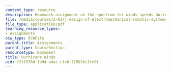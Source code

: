 ```yaml
---
content_type: resource
description: Homework assignment on the spectrum for winds speeds during hurricanes.
file: /media/courses/2-017j-design-of-electromechanical-robotic-systems-fall-2009/f211578d1a94b4acc1c67f5b1bc3fe9f_MIT2_017JF09_p21.pdf
file_type: application/pdf
learning_resource_types:
- Assignments
ocw_type: OCWFile
parent_title: Assignments
parent_type: CourseSection
resourcetype: Document
title: Hurricane Winds
uid: f211578d-1a94-b4ac-c1c6-7f5b1bc3fe9f
---
```


